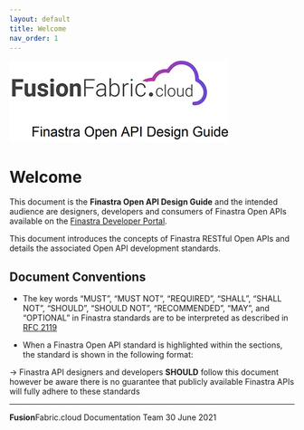 ```yaml
---
layout: default
title: Welcome
nav_order: 1
---
```


![Finastra Open API Design Guide](images/design-guide-logo.png)

# Welcome

This document is the **Finastra Open API Design Guide** and the intended
audience are designers, developers and consumers of Finastra Open APIs available on the [Finastra Developer Portal](https://developer.fusionfabric.cloud/).

This document introduces the concepts of Finastra RESTful Open APIs and
details the associated Open API development standards.

## Document Conventions

-   The key words “MUST”, “MUST NOT”, “REQUIRED”, “SHALL”, “SHALL NOT”,
    “SHOULD”, “SHOULD NOT”, “RECOMMENDED”, “MAY”, and “OPTIONAL” in
    Finastra standards are to be interpreted as described in [RFC
    2119](https://www.ietf.org/rfc/rfc2119.txt)

-   When a Finastra Open API standard is highlighted within the
    sections, the standard is shown in the following format:

-> Finastra API designers and developers **SHOULD** follow this document however be aware there is no guarantee that publicly available Finastra APIs will fully adhere to these standards


-----
**Fusion**Fabric.cloud Documentation Team
30 June 2021


